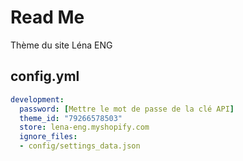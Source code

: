 # Read Me
Thème du site Léna ENG

## config.yml
```yaml
development:
  password: [Mettre le mot de passe de la clé API]
  theme_id: "79266578503"
  store: lena-eng.myshopify.com
  ignore_files:
  - config/settings_data.json
